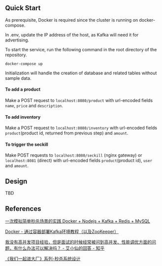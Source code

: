 ## Quick Start
As prerequisite, Docker is required since the cluster is running on docker-compose.

In .env, update the IP address of the host, as Kafka will need it for advertising.

To start the service, run the following command in the root directory of the repository.

```
docker-compose up
```

Initialization will handle the creation of database and related tables without sample data.

#### To add a product
Make a POST request to `localhost:8080/product` with url-encoded fields `name`, `price` and `description`.

#### To add inventory
Make a POST request to `localhost:8080/inventory` with url-encoded fields `product`(product id, returned from previous step) and `amount`.

#### To trigger the seckill
Make POST requests to `localhost:8080/seckill` (nginx gateway) or `localhost:8081` (direct) with url-encoded fields `product`(product id), `user` and `amount`.


## Design
TBD

## References

[一次模拟简单秒杀场景的实践 Docker + Nodejs + Kafka + Redis + MySQL](https://www.jianshu.com/p/c18e61d0726c)

[Docker - 通过容器部署Kafka环境教程（以及ZooKeeper）](https://www.hangge.com/blog/cache/detail_2791.html)

[我没有高并发项目经验，但是面试的时候经常被问到高并发、性能调优方面的问题，有什么办法可以解决吗？ - 艾小仙的回答 - 知乎](https://www.zhihu.com/question/421237964/answer/1699066805)

[《我们一起进大厂》系列-秒杀系统设计](https://juejin.cn/post/6844903999083151374)
